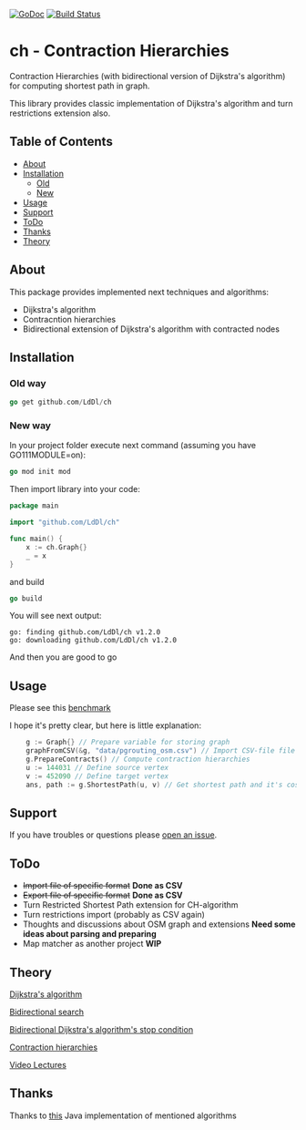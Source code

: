 [![GoDoc](https://godoc.org/github.com/golang/gddo?status.svg)](https://godoc.org/github.com/LdDl/ch)
[![Build Status](https://travis-ci.com/LdDl/ch.svg?branch=master)](https://travis-ci.com/LdDl/ch)

# ch - Contraction Hierarchies
Contraction Hierarchies (with bidirectional version of Dijkstra's algorithm) for computing shortest path in graph.

This library provides classic implementation of Dijkstra's algorithm and turn restrictions extension also.

## Table of Contents

- [About](#about)
- [Installation](#usage)
    - [Old](#old-way)
    - [New](#new-way)
- [Usage](#usage)
- [Support](#support)
- [ToDo](#todo)
- [Thanks](#thanks)
- [Theory](#theory)

## About
This package provides implemented next techniques and algorithms:
* Dijkstra's algorithm
* Contracntion hierarchies
* Bidirectional extension of Dijkstra's algorithm with contracted nodes

## Installation

### Old way
```go
go get github.com/LdDl/ch
```


### New way 
In your project folder execute next command (assuming you have GO111MODULE=on):
```go
go mod init mod
```
Then import library into your code:
```go
package main

import "github.com/LdDl/ch"

func main() {
	x := ch.Graph{}
	_ = x
}
```
and build
```go
go build
```
You will see next output:
```shell
go: finding github.com/LdDl/ch v1.2.0
go: downloading github.com/LdDl/ch v1.2.0
```
And then you are good to go 

## Usage

Please see this [benchmark](bidirectional_ch_test.go#L44)

I hope it's pretty clear, but here is little explanation:
```go
    g := Graph{} // Prepare variable for storing graph
    graphFromCSV(&g, "data/pgrouting_osm.csv") // Import CSV-file file into programm
    g.PrepareContracts() // Compute contraction hierarchies
    u := 144031 // Define source vertex
    v := 452090 // Define target vertex
    ans, path := g.ShortestPath(u, v) // Get shortest path and it's cost between source and target vertex
```

## Support

If you have troubles or questions please [open an issue](https://github.com/LdDl/ch/issues/new).

## ToDo

* ~~Import file of specific format~~ **Done as CSV**
* ~~Export file of specific format~~ **Done as CSV**
* Turn Restricted Shortest Path extension for CH-algorithm
* Turn restrictions import (probably as CSV again)
* Thoughts and discussions about OSM graph and extensions **Need some ideas about parsing and preparing**
* Map matcher as another project **WIP**

## Theory
[Dijkstra's algorithm](https://en.wikipedia.org/wiki/Dijkstra%27s_algorithm)

[Bidirectional search](https://en.wikipedia.org/wiki/Bidirectional_search)

[Bidirectional Dijkstra's algorithm's stop condition](http://www.cs.princeton.edu/courses/archive/spr06/cos423/Handouts/EPP%20shortest%20path%20algorithms.pdf)

[Contraction hierarchies](https://en.wikipedia.org/wiki/Contraction_hierarchies)

[Video Lectures](https://ad-wiki.informatik.uni-freiburg.de/teaching/EfficientRoutePlanningSS2012)


## Thanks
Thanks to [this](https://github.com/navjindervirdee/Advanced-Shortest-Paths-Algorithms) Java implementation of mentioned algorithms
